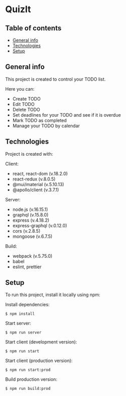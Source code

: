 # QuizIt

## Table of contents

- [General info](#general-info)
- [Technologies](#technologies)
- [Setup](#setup)

## General info

This project is created to control your TODO list.

Here you can:

- Create TODO
- Edit TODO
- Delete TODO
- Set deadlines for your TODO and see if it is overdue
- Mark TODO as completed
- Manage your TODO by calendar

## Technologies

Project is created with:

Client:

- react, react-dom (v.18.2.0)
- react-redux (v.8.0.5)
- @mui/material (v.5.10.13)
- @apollo/client (v.3.7.1)

Server:

- node.js (v.16.15.1)
- graphql (v.15.8.0)
- express (v.4.18.2)
- express-graphql (v.0.12.0)
- cors (v.2.8.5)
- mongoose (v.6.7.5)

Build:

- webpack (v.5.75.0)
- babel
- eslint, prettier

## Setup

To run this project, install it locally using npm:

Install dependencies:

```
$ npm install
```

Start server:

```
$ npm run server
```

Start client (development version):

```
$ npm run start
```

Start client (production version):

```
$ npm run start:prod
```

Build production version:

```
$ npm run build:prod
```
